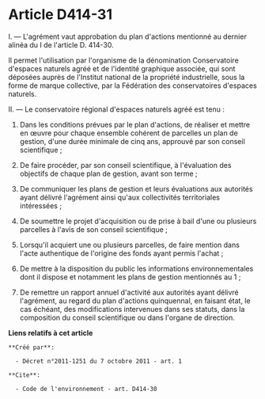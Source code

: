 # Article D414-31

I. ― L'agrément vaut approbation du plan d'actions mentionné au dernier alinéa du I de l'article D. 414-30. 

Il permet l'utilisation par l'organisme de la dénomination Conservatoire d'espaces naturels agréé et de l'identité graphique
associée, qui sont déposées auprès de l'Institut national de la propriété industrielle, sous la forme de marque collective,
par la Fédération des conservatoires d'espaces naturels. 

II. ― Le conservatoire régional d'espaces naturels agréé est tenu : 

1. Dans les conditions prévues par le plan d'actions, de réaliser et mettre en œuvre pour chaque ensemble cohérent de
parcelles un plan de gestion, d'une durée minimale de cinq ans, approuvé par son conseil scientifique ; 

2. De faire procéder, par son conseil scientifique, à l'évaluation des objectifs de chaque plan de gestion, avant son
terme ; 

3. De communiquer les plans de gestion et leurs évaluations aux autorités ayant délivré l'agrément ainsi qu'aux collectivités
territoriales intéressées ; 

4. De soumettre le projet d'acquisition ou de prise à bail d'une ou plusieurs parcelles à l'avis de son conseil
scientifique ; 

5. Lorsqu'il acquiert une ou plusieurs parcelles, de faire mention dans l'acte authentique de l'origine des fonds ayant
permis l'achat ; 

6. De mettre à la disposition du public les informations environnementales dont il dispose et notamment les plans de gestion
mentionnés au 1 ; 

7. De remettre un rapport annuel d'activité aux autorités ayant délivré l'agrément, au regard du plan d'actions quinquennal,
en faisant état, le cas échéant, des modifications intervenues dans ses statuts, dans la composition du conseil scientifique
ou dans l'organe de direction.

**Liens relatifs à cet article**

	**Créé par**:

	  - Décret n°2011-1251 du 7 octobre 2011 - art. 1

	**Cite**:

	  - Code de l'environnement - art. D414-30
